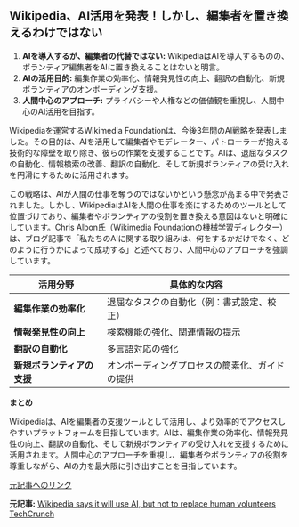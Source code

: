 ## Wikipedia、AI活用を発表！しかし、編集者を置き換えるわけではない

1. **AIを導入するが、編集者の代替ではない:** WikipediaはAIを導入するものの、ボランティア編集者をAIに置き換えることはないと明言。
2. **AIの活用目的:** 編集作業の効率化、情報発見性の向上、翻訳の自動化、新規ボランティアのオンボーディング支援。
3. **人間中心のアプローチ:** プライバシーや人権などの価値観を重視し、人間中心のAI活用を目指す。

Wikipediaを運営するWikimedia Foundationは、今後3年間のAI戦略を発表しました。その目的は、AIを活用して編集者やモデレーター、パトローラーが抱える技術的な障壁を取り除き、彼らの作業を支援することです。AIは、退屈なタスクの自動化、情報検索の改善、翻訳の自動化、そして新規ボランティアの受け入れを円滑にするために活用されます。

この戦略は、AIが人間の仕事を奪うのではないかという懸念が高まる中で発表されました。しかし、WikipediaはAIを人間の仕事を楽にするためのツールとして位置づけており、編集者やボランティアの役割を置き換える意図はないと明確にしています。Chris Albon氏（Wikimedia Foundationの機械学習ディレクター）は、ブログ記事で「私たちのAIに関する取り組みは、何をするかだけでなく、どのように行うかによって成功する」と述べており、人間中心のアプローチを強調しています。

| 活用分野 | 具体的な内容 |
|---|---|
| **編集作業の効率化** | 退屈なタスクの自動化（例：書式設定、校正） |
| **情報発見性の向上** | 検索機能の強化、関連情報の提示 |
| **翻訳の自動化** | 多言語対応の強化 |
| **新規ボランティアの支援** | オンボーディングプロセスの簡素化、ガイドの提供 |

**まとめ**

Wikipediaは、AIを編集者の支援ツールとして活用し、より効率的でアクセスしやすいプラットフォームを目指しています。AIは、編集作業の効率化、情報発見性の向上、翻訳の自動化、そして新規ボランティアの受け入れを支援するために活用されます。人間中心のアプローチを重視し、編集者やボランティアの役割を尊重しながら、AIの力を最大限に引き出すことを目指しています。

[元記事へのリンク](https://techcrunch.com/2024/04/30/wikipedia-says-it-will-use-ai-but-not-to-replace-human-volunteers/)


**元記事:** [Wikipedia says it will use AI, but not to replace human volunteers TechCrunch](https://techcrunch.com/2025/04/30/__trashed-4/)